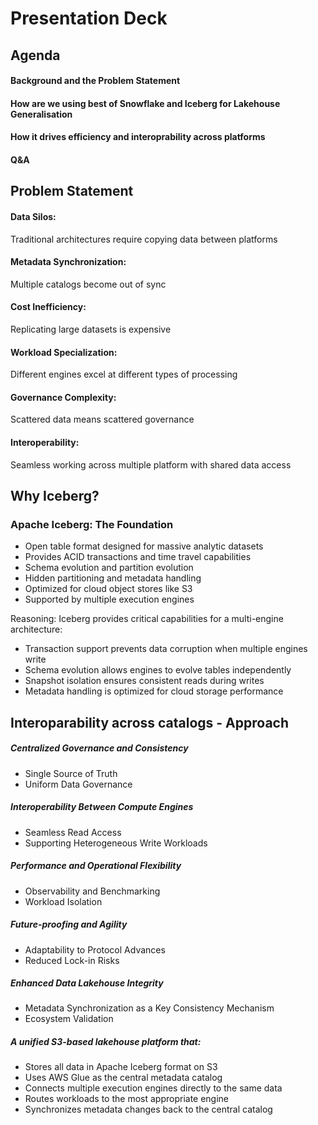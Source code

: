# Presentation Deck

## Agenda

#### Background and the Problem Statement

#### How are we using best of Snowflake and Iceberg for Lakehouse Generalisation

#### How it drives efficiency and interoprability across platforms

#### Q&A



## Problem Statement

#### Data Silos: 
  Traditional architectures require copying data between platforms
#### Metadata Synchronization: 
  Multiple catalogs become out of sync
#### Cost Inefficiency: 
  Replicating large datasets is expensive
#### Workload Specialization: 
  Different engines excel at different types of processing
#### Governance Complexity: 
  Scattered data means scattered governance
#### Interoperability: 
  Seamless working across multiple platform with shared data access


## Why Iceberg?

### Apache Iceberg: The Foundation

  * Open table format designed for massive analytic datasets
  * Provides ACID transactions and time travel capabilities
  * Schema evolution and partition evolution
  * Hidden partitioning and metadata handling
  * Optimized for cloud object stores like S3
  * Supported by multiple execution engines

Reasoning: Iceberg provides critical capabilities for a multi-engine architecture:

* Transaction support prevents data corruption when multiple engines write
* Schema evolution allows engines to evolve tables independently
* Snapshot isolation ensures consistent reads during writes
* Metadata handling is optimized for cloud storage performance

## Interoparability across catalogs - Approach

##### Centralized Governance and Consistency
  * Single Source of Truth
  * Uniform Data Governance
    
##### Interoperability Between Compute Engines
  * Seamless Read Access
  * Supporting Heterogeneous Write Workloads

##### Performance and Operational Flexibility
  * Observability and Benchmarking
  * Workload Isolation

##### Future-proofing and Agility
  * Adaptability to Protocol Advances
  * Reduced Lock-in Risks

##### Enhanced Data Lakehouse Integrity
  * Metadata Synchronization as a Key Consistency Mechanism
  * Ecosystem Validation
    
##### A unified S3-based lakehouse platform that:
  
  * Stores all data in Apache Iceberg format on S3
  * Uses AWS Glue as the central metadata catalog
  * Connects multiple execution engines directly to the same data
  * Routes workloads to the most appropriate engine
  * Synchronizes metadata changes back to the central catalog


